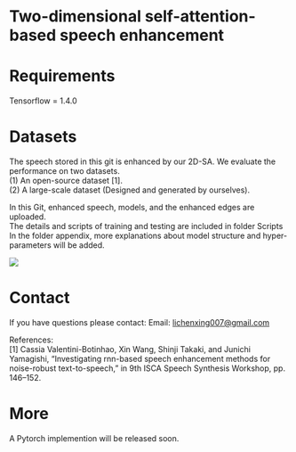 
# Two-dimensional self-attention-based speech enhancement

# Requirements
Tensorflow = 1.4.0

# Datasets
The speech stored in this git is enhanced by our 2D-SA. 
We evaluate the performance on two datasets. <br>
(1) An open-source dataset [1]. <br>
(2) A large-scale dataset (Designed and generated by ourselves). <br>

In this Git, enhanced speech, models, and the enhanced edges are uploaded. <br> 
The details and scripts of training and testing are included in folder Scripts <br>
In the folder appendix, more explanations about model structure and hyper-parameters will be added.

![](https://github.com/chenxinglili/Two-dimensional-Self-attention-based-Speech-Enhancement/blob/master/appendix/example.jpg)  

# Contact
If you have questions please contact:
Email: lichenxing007@gmail.com

References: <br>
[1] Cassia Valentini-Botinhao, Xin Wang, Shinji Takaki, and Junichi Yamagishi, “Investigating rnn-based speech enhancement methods for noise-robust text-to-speech,” in 9th ISCA Speech Synthesis Workshop, pp. 146–152.

# More
A Pytorch implemention will be released soon.
